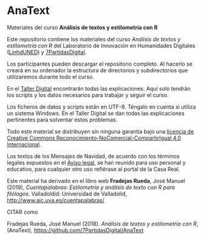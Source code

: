 # AnaText
Materiales del curso **Análisis de textos y estilometría con R**

Este repositorio contiene los materiales del curso _Análisis de textos y estilometría con R_ del Laboratorio de Innovación en Humanidades Digitales ([LinhdUNED](http://linhd.uned.es/)) y [7PartidasDigital](https://7partidas.hypotheses.org/).

Los participantes pueden descargar el repositorio completo. Al hacerlo se creará en su ordenador la estructura de directorios y subdirectorios que utilizaremos durante todo el curso.

En el [Taller Digital](https://tallerdigital.uned.es/cursos/login/index.php) encontrarán todas las explicaciones. Aquí solo tendrán los scripts y los datos necesarios para trabajar y seguir el curso.

Los ficheros de datos y scripts están en UTF-8. Téngalo en cuenta si utiliza un sistema Windows. En el Taller Digital se dan todas las explicaciones pertinentes para solventar estos problemas.

Todo este material se distribuyen sin ninguna garantía bajo una [licencia de Creative Commons Reconocimiento-NoComercial-CompartirIgual 4.0 Internacional](http://creativecommons.org/licenses/by-nc-sa/4.0/). 

Los textos de los Mensajes de Navidad, de acuerdo con los términos legales expuestos en el [Aviso legal](http://www.casareal.es/ES/Paginas/aviso-legal.aspx), se han reunido para uso personal y educativo, para cualquier otro uso refiérase al portal de la Casa Real.

Este material ha derivado en el libro web **Fradejas Rueda**, José Manuel (2019), _Cuentapalabras: Estilometría y análisis de texto con R para filólogos_. Valladoldid: Universidad de Valladolid, http://www.aic.uva.es/cuentapalabras/

CITAR como

Fradejas Rueda, José Manuel (2018). *Análisis de textos y estilometría con R*, (AnaText), https://github.com/7PartidasDigital/AnaText 